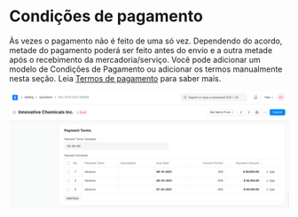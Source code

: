 # Condições de pagamento



Às vezes o pagamento não é feito de uma só vez. Dependendo do acordo, metade do pagamento poderá ser feito antes do envio e a outra metade após o recebimento da mercadoria/serviço. Você pode adicionar um modelo de Condições de Pagamento ou adicionar os termos manualmente nesta seção. Leia [Termos de pagamento](/docs/pt/accounts/payment-terms) para saber mais.


![Condições de pagamento na cotação](/files/quotation-payment-terms.png)



